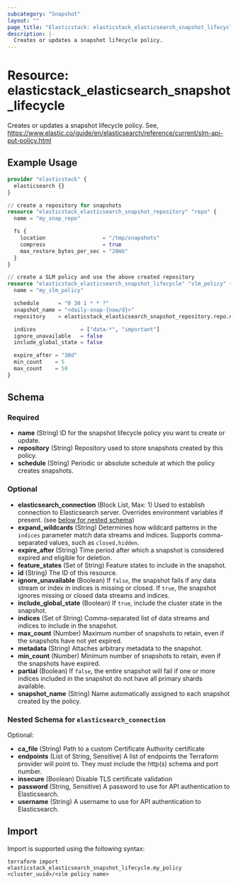 ```yaml
---
subcategory: "Snapshot"
layout: ""
page_title: "Elasticstack: elasticstack_elasticsearch_snapshot_lifecycle Resource"
description: |-
  Creates or updates a snapshot lifecycle policy.
---
```


# Resource: elasticstack_elasticsearch_snapshot_lifecycle

Creates or updates a snapshot lifecycle policy. See, https://www.elastic.co/guide/en/elasticsearch/reference/current/slm-api-put-policy.html

## Example Usage

```terraform
provider "elasticstack" {
  elasticsearch {}
}

// create a repository for snapshots
resource "elasticstack_elasticsearch_snapshot_repository" "repo" {
  name = "my_snap_repo"

  fs {
    location                  = "/tmp/snapshots"
    compress                  = true
    max_restore_bytes_per_sec = "20mb"
  }
}

// create a SLM policy and use the above created repository
resource "elasticstack_elasticsearch_snapshot_lifecycle" "slm_policy" {
  name = "my_slm_policy"

  schedule      = "0 30 1 * * ?"
  snapshot_name = "<daily-snap-{now/d}>"
  repository    = elasticstack_elasticsearch_snapshot_repository.repo.name

  indices              = ["data-*", "important"]
  ignore_unavailable   = false
  include_global_state = false

  expire_after = "30d"
  min_count    = 5
  max_count    = 50
}
```

<!-- schema generated by tfplugindocs -->
## Schema

### Required

- **name** (String) ID for the snapshot lifecycle policy you want to create or update.
- **repository** (String) Repository used to store snapshots created by this policy.
- **schedule** (String) Periodic or absolute schedule at which the policy creates snapshots.

### Optional

- **elasticsearch_connection** (Block List, Max: 1) Used to establish connection to Elasticsearch server. Overrides environment variables if present. (see [below for nested schema](#nestedblock--elasticsearch_connection))
- **expand_wildcards** (String) Determines how wildcard patterns in the `indices` parameter match data streams and indices. Supports comma-separated values, such as `closed,hidden`.
- **expire_after** (String) Time period after which a snapshot is considered expired and eligible for deletion.
- **feature_states** (Set of String) Feature states to include in the snapshot.
- **id** (String) The ID of this resource.
- **ignore_unavailable** (Boolean) If `false`, the snapshot fails if any data stream or index in indices is missing or closed. If `true`, the snapshot ignores missing or closed data streams and indices.
- **include_global_state** (Boolean) If `true`, include the cluster state in the snapshot.
- **indices** (Set of String) Comma-separated list of data streams and indices to include in the snapshot.
- **max_count** (Number) Maximum number of snapshots to retain, even if the snapshots have not yet expired.
- **metadata** (String) Attaches arbitrary metadata to the snapshot.
- **min_count** (Number) Minimum number of snapshots to retain, even if the snapshots have expired.
- **partial** (Boolean) If `false`, the entire snapshot will fail if one or more indices included in the snapshot do not have all primary shards available.
- **snapshot_name** (String) Name automatically assigned to each snapshot created by the policy.

<a id="nestedblock--elasticsearch_connection"></a>
### Nested Schema for `elasticsearch_connection`

Optional:

- **ca_file** (String) Path to a custom Certificate Authority certificate
- **endpoints** (List of String, Sensitive) A list of endpoints the Terraform provider will point to. They must include the http(s) schema and port number.
- **insecure** (Boolean) Disable TLS certificate validation
- **password** (String, Sensitive) A password to use for API authentication to Elasticsearch.
- **username** (String) A username to use for API authentication to Elasticsearch.

## Import

Import is supported using the following syntax:

```shell
terraform import elasticstack_elasticsearch_snapshot_lifecycle.my_policy <cluster_uuid>/<slm policy name>
```
